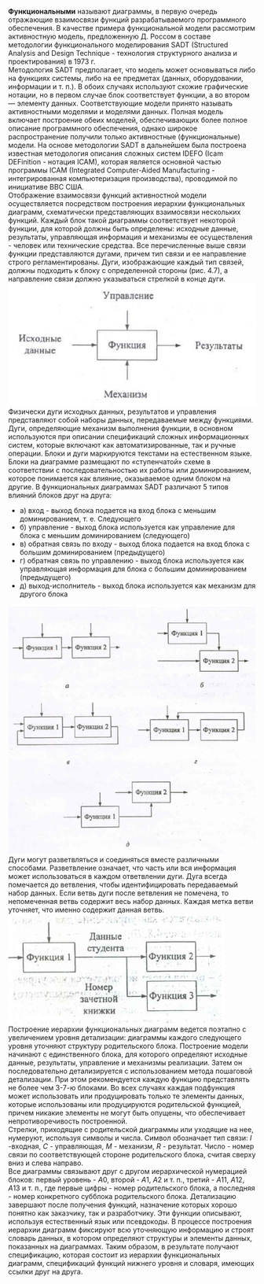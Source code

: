 **Функциональными** называют диаграммы, в первую очередь отражающие взаимосвязи функций разрабатываемого программного обеспечения. В качестве примера функциональной модели рассмотрим активностную модель, предложенную Д. Россом в составе методологии функционального моделирования SADT (Structured Analysis and Design Technique - технология структурного анализа и проектирования) в 1973 г.  
Методология SADT предполагает, что модель может основываться либо на функциях системы, либо на ее предметах (данных, оборудовании, информации и т. п.). В обоих случаях используют схожие графические нотации, но в первом случае блок соответствует функции, а во втором — элементу данных. Соответствующие модели принято называть активностными моделями и моделями данных. Полная модель включает построение обеих моделей, обеспечивающих более полное описание программного обеспечения, однако широкое распространение получили только активностные (функциональные) модели. На основе методологии SADT в дальнейшем была построена известная методология описания сложных систем IDEFO (Icam DEFinition - нотация ICAM), которая является основной частью программы ICAM (Integrated Computer-Aided Manufacturing - интегрированная компьютеризация производства), проводимой по инициативе ВВС США.  
Отображение взаимосвязи функций активностной модели осуществляется посредством построения иерархии функциональных диаграмм, схематически представляющих взаимосвязи нескольких функций. Каждый блок такой диаграммы соответствует некоторой функции, для которой должны быть определены: исходные данные, результаты, управляющая информация и механизмы ее осуществления - человек или технические средства. Все перечисленные выше связи функции представляются дугами, причем тип связи и ее направление строго регламентированы. Дуги, изображающие каждый тип связей, должны подходить к блоку с определенной стороны (рис. 4.7), а направление связи должно указываться стрелкой в конце дуги.  
![Функциональный блок и интерфейсные дуги](../Pictures/14_01.%20Функциональный%20блок%20и%20интерфейсные%20дуги.png)  
Физически дуги исходных данных, результатов и управления представляют собой наборы данных, передаваемые между функциями. Дуги, определяющие механизм выполнения функции, в основном используются при описании спецификаций сложных информационных систем, которые включают как автоматизированные, так и ручные операции. Блоки и дуги маркируются текстами на естественном языке.  
Блоки на диаграмме размещают по «ступенчатой» схеме в соответствии с последовательностью их работы или доминированием, которое понимается как влияние, оказываемое одним блоком на другие. В функциональных диаграммах SADT различают 5 типов влияний блоков друг на друга:
- а) вход - выход блока подается на вход блока с меньшим доминированием, т. е. Следующего
- б) управление - выход блока используется как управление для блока с меньшим доминированием (следующего)
- в) обратная связь по входу - выход блока подается на вход блока с большим доминированием (предыдущего)
- г) обратная связь по управлению - выход блока используется как управляющая информация для блока с большим доминированием (предыдущего)
- д) выход-исполнитель - выход блока используется как механизм для другого блока
  
![Типы влияний блоков](../Pictures/14_02.%20Типы%20влияний%20блоков.png)  
Дуги могут разветвляться и соединяться вместе различными способами. Разветвление означает, что часть или вся информация может использоваться в каждом ответвлении дуги. Дуга всегда помечается до ветвления, чтобы идентифицировать передаваемый набор данных. Если ветвь дуги после ветвления не помечена, то непомеченная ветвь содержит весь набор данных. Каждая метка ветви уточняет, что именно содержит данная ветвь.  
![Пример обозначения дуг при ветвлении](../Pictures/14_03.%20Пример%20обозначения%20дуг%20при%20ветвлении.png)  
Построение иерархии функциональных диаграмм ведется поэтапно с увеличением уровня детализации: диаграммы каждого следующего уровня уточняют структуру родительского блока. Построение модели начинают с единственного блока, для которого определяют исходные данные, результаты, управление и механизмы реализации. Затем он последовательно детализируется с использованием метода пошаговой детализации. При этом рекомендуется каждую функцию представлять не более чем 3-7-ю блоками. Во всех случаях каждая подфункция может использовать или продуцировать только те элементы данных, которые использованы или продуцируются родительской функцией, причем никакие элементы не могут быть опущены, что обеспечивает непротиворечивость построенной.  
Стрелки, приходящие с родительской диаграммы или уходящие на нее, нумеруют, используя символы и числа. Символ обозначает тип связи: $I$ -входная, $С$ - управляющая, $М$ - механизм, $R$ - результат. Число - номер связи по соответствующей стороне родительского блока, считая сверху вниз и слева направо.  
Все диаграммы связывают друг с другом иерархической нумерацией блоков: первый уровень - $А0$, второй - $А1$, $А2$ и т. п., третий - $A11$, $A12$, $А13$ и т. п., где первые цифры - номер родительского блока, а последняя - номер конкретного субблока родительского блока.
Детализацию завершают после получения функций, назначение которых хорошо понятно как
заказчику, так и разработчику. Эти функции описывают, используя естественный язык или
псевдокоды.
В процессе построения иерархии диаграмм фиксируют всю уточняющую информацию и
строят словарь данных, в котором определяют структуры и элементы данных, показанных на
диаграммах.
Таким образом, в результате получают спецификацию, которая состоит из иерархии
функциональных диаграмм, спецификаций функций нижнего уровня и словаря, имеющих ссылки
друг на друга.